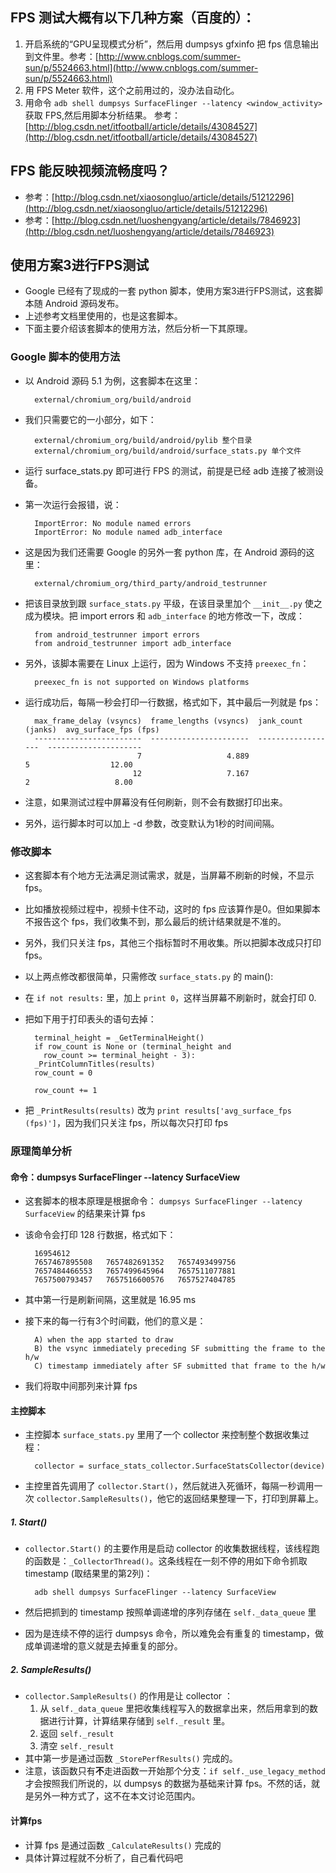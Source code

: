 ## FPS 测试大概有以下几种方案（百度的）：

1. 开启系统的“GPU呈现模式分析”，然后用 dumpsys gfxinfo 把 fps 信息输出到文件里。参考：[http://www.cnblogs.com/summer-sun/p/5524663.html](http://www.cnblogs.com/summer-sun/p/5524663.html)
2. 用 FPS Meter 软件，这个之前用过的，没办法自动化。
3. 用命令 `adb shell dumpsys SurfaceFlinger --latency <window_activity>`  获取 FPS,然后用脚本分析结果。 参考：[http://blog.csdn.net/itfootball/article/details/43084527](http://blog.csdn.net/itfootball/article/details/43084527)  


## FPS 能反映视频流畅度吗？
* 参考：[http://blog.csdn.net/xiaosongluo/article/details/51212296](http://blog.csdn.net/xiaosongluo/article/details/51212296)
* 参考：[http://blog.csdn.net/luoshengyang/article/details/7846923](http://blog.csdn.net/luoshengyang/article/details/7846923)

## 使用方案3进行FPS测试
* Google 已经有了现成的一套 python 脚本，使用方案3进行FPS测试，这套脚本随 Android 源码发布。
* 上述参考文档里使用的，也是这套脚本。
* 下面主要介绍该套脚本的使用方法，然后分析一下其原理。

### Google 脚本的使用方法
* 以 Android 源码 5.1 为例，这套脚本在这里：

		external/chromium_org/build/android

* 我们只需要它的一小部分，如下：

		external/chromium_org/build/android/pylib 整个目录
		external/chromium_org/build/android/surface_stats.py 单个文件

* 运行 surface_stats.py 即可进行 FPS 的测试，前提是已经 adb 连接了被测设备。
* 第一次运行会报错，说：

		ImportError: No module named errors
		ImportError: No module named adb_interface

* 这是因为我们还需要 Google 的另外一套 python 库，在 Android 源码的这里：

		external/chromium_org/third_party/android_testrunner

* 把该目录放到跟 `surface_stats.py` 平级，在该目录里加个 `__init__.py` 使之成为模块。把 import errors 和 `adb_interface` 的地方修改一下，改成：

		from android_testrunner import errors
		from android_testrunner import adb_interface

* 另外，该脚本需要在 Linux 上运行，因为 Windows 不支持 `preexec_fn`： 
 
		preexec_fn is not supported on Windows platforms

* 运行成功后，每隔一秒会打印一行数据，格式如下，其中最后一列就是 fps：

		max_frame_delay (vsyncs)  frame_lengths (vsyncs)  jank_count (janks)  avg_surface_fps (fps) 
		------------------------  ----------------------  ------------------  --------------------- 
		                       7                   4.889                   5                  12.00 
		                      12                   7.167                   2                   8.00

* 注意，如果测试过程中屏幕没有任何刷新，则不会有数据打印出来。
* 另外，运行脚本时可以加上 -d 参数，改变默认为1秒的时间间隔。

### 修改脚本
* 这套脚本有个地方无法满足测试需求，就是，当屏幕不刷新的时候，不显示 fps。
* 比如播放视频过程中，视频卡住不动，这时的 fps 应该算作是0。但如果脚本不报告这个 fps，我们收集不到，那么最后的统计结果就是不准的。
* 另外，我们只关注 fps，其他三个指标暂时不用收集。所以把脚本改成只打印 fps。
* 以上两点修改都很简单，只需修改 `surface_stats.py` 的 main():
* 在 `if not results:` 里，加上 `print 0`，这样当屏幕不刷新时，就会打印 0.
* 把如下用于打印表头的语句去掉：

		terminal_height = _GetTerminalHeight()
		if row_count is None or (terminal_height and
		  row_count >= terminal_height - 3):
		_PrintColumnTitles(results)
		row_count = 0

		row_count += 1

* 把 `_PrintResults(results)` 改为 `print results['avg_surface_fps (fps)']`，因为我们只关注 fps，所以每次只打印 fps

### 原理简单分析

#### 命令：dumpsys SurfaceFlinger --latency SurfaceView
* 这套脚本的根本原理是根据命令： `dumpsys SurfaceFlinger --latency SurfaceView` 的结果来计算 fps
* 该命令会打印 128 行数据，格式如下：

	    16954612
	    7657467895508   7657482691352   7657493499756
	    7657484466553   7657499645964   7657511077881
	    7657500793457   7657516600576   7657527404785

* 其中第一行是刷新间隔，这里就是 16.95 ms
* 接下来的每一行有3个时间戳，他们的意义是：

		A) when the app started to draw
		B) the vsync immediately preceding SF submitting the frame to the h/w
		C) timestamp immediately after SF submitted that frame to the h/w

* 我们将取中间那列来计算 fps

#### 主控脚本
* 主控脚本 `surface_stats.py` 里用了一个 collector 来控制整个数据收集过程：

		collector = surface_stats_collector.SurfaceStatsCollector(device)

* 主控里首先调用了 `collector.Start()`，然后就进入死循环，每隔一秒调用一次 `collector.SampleResults()`，他它的返回结果整理一下，打印到屏幕上。

##### 1. Start()
* `collector.Start()` 的主要作用是启动 collector 的收集数据线程，该线程跑的函数是：`_CollectorThread()`。这条线程在一刻不停的用如下命令抓取 timestamp (取结果里的第2列)：

		adb shell dumpsys SurfaceFlinger --latency SurfaceView

* 然后把抓到的 timestamp 按照单调递增的序列存储在 `self._data_queue` 里
* 因为是连续不停的运行 dumpsys 命令，所以难免会有重复的 timestamp，做成单调递增的意义就是去掉重复的部分。

##### 2. SampleResults()
* `collector.SampleResults()` 的作用是让 collector ：
	1. 从 `self._data_queue` 里把收集线程写入的数据拿出来，然后用拿到的数据进行计算，计算结果存储到 `self._result` 里。
	2. 返回 `self._result`
	3. 清空 `self._result`
* 其中第一步是通过函数 `_StorePerfResults()` 完成的。
* 注意，该函数只有**不**走进函数一开始那个分支：`if self._use_legacy_method` 才会按照我们所说的，以 dumpsys 的数据为基础来计算 fps。不然的话，就是另外一种方式了，这不在本文讨论范围内。

#### 计算fps
* 计算 fps 是通过函数 `_CalculateResults()` 完成的
* 具体计算过程就不分析了，自己看代码吧